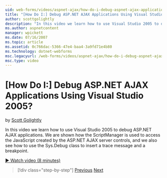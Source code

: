 ```yaml
---
uid: web-forms/videos/aspnet-ajax/how-do-i-debug-aspnet-ajax-applications-using-visual-studio-2005
title: "[How Do I:] Debug ASP.NET AJAX Applications Using Visual Studio 2005? | Microsoft Docs"
author: scottgolightly
description: "In this video we learn how to use Visual Studio 2005 to debug ASP.NET AJAX applications. We are shown how the ScriptManager is used to access the JavaScript..."
ms.author: aspnetcontent
manager: wpickett
ms.date: 07/16/2007
ms.topic: article
ms.assetid: 0c766dac-5366-47e4-baa4-3a9fd71e4b80
ms.technology: dotnet-webforms
msc.legacyurl: /web-forms/videos/aspnet-ajax/how-do-i-debug-aspnet-ajax-applications-using-visual-studio-2005
msc.type: video
---
```

[How Do I:] Debug ASP.NET AJAX Applications Using Visual Studio 2005?
====================
by [Scott Golightly](https://github.com/scottgolightly)

In this video we learn how to use Visual Studio 2005 to debug ASP.NET AJAX applications. We are shown how the ScriptManager is used to access the JavaScript created by the ASP.NET AJAX server controls, and we also see how to use the Sys.Debug class to insert a trace message and a breakpoint.

[&#9654; Watch video (8 minutes)](https://channel9.msdn.com/Blogs/ASP-NET-Site-Videos/how-do-i-debug-aspnet-ajax-applications-using-visual-studio-2005)

> [!div class="step-by-step"]
> [Previous](how-do-i-use-the-aspnet-ajax-profile-services.md)
> [Next](how-do-i-build-a-custom-aspnet-ajax-server-control.md)
